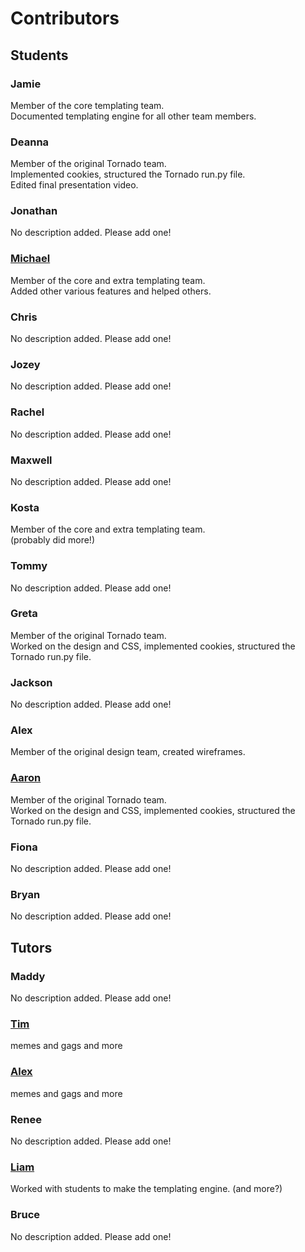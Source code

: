 # Contributors
## Students
### Jamie
Member of the core templating team.   
Documented templating engine for all other team members.
### Deanna
Member of the original Tornado team.  
Implemented cookies, structured the Tornado run.py file.  
Edited final presentation video.
### Jonathan
No description added. Please add one!
### [Michael](https://github.com/mcpower)
Member of the core and extra templating team.  
Added other various features and helped others.
### Chris
No description added. Please add one!
### Jozey
No description added. Please add one!
### Rachel
No description added. Please add one!
### Maxwell
No description added. Please add one!
### Kosta
Member of the core and extra templating team.  
(probably did more!)
### Tommy
No description added. Please add one!
### Greta
Member of the original Tornado team.  
Worked on the design and CSS, implemented cookies, structured the Tornado run.py file.
### Jackson
No description added. Please add one!
### Alex
Member of the original design team, created wireframes.
### [Aaron](https://github.com/AaronTakizad)
Member of the original Tornado team.  
Worked on the design and CSS, implemented cookies, structured the Tornado run.py file.
### Fiona
No description added. Please add one!
### Bryan
No description added. Please add one!

## Tutors
### Maddy
No description added. Please add one!
### [Tim](https://github.com/tgsergeant)
memes and gags and more
### [Alex](https://github.com/defaultnamehere)
memes and gags and more
### Renee
No description added. Please add one!
### [Liam](https://github.com/liamcal)
Worked with students to make the templating engine. (and more?)
### Bruce
No description added. Please add one!

